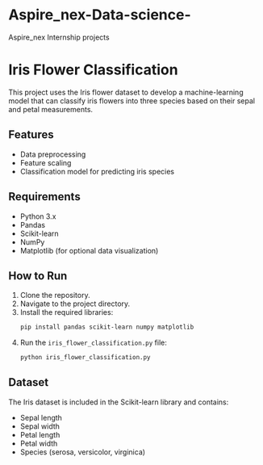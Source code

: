 # Aspire_nex-Data-science-
Aspire_nex Internship projects 

# Iris Flower Classification

This project uses the Iris flower dataset to develop a machine-learning model that can classify iris flowers into three species based on their sepal and petal measurements.

## Features

- Data preprocessing
- Feature scaling
- Classification model for predicting iris species

## Requirements

- Python 3.x
- Pandas
- Scikit-learn
- NumPy
- Matplotlib (for optional data visualization)

## How to Run

1. Clone the repository.
2. Navigate to the project directory.
3. Install the required libraries:
    ```sh
    pip install pandas scikit-learn numpy matplotlib
    ```
4. Run the `iris_flower_classification.py` file:
    ```sh
    python iris_flower_classification.py
    ```

## Dataset

The Iris dataset is included in the Scikit-learn library and contains:
- Sepal length
- Sepal width
- Petal length
- Petal width
- Species (serosa, versicolor, virginica)


